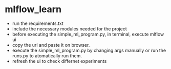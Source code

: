 # mlflow_learn

- run the requirements.txt
- include the necessary modules needed for the project 
- before executing the simple_ml_program.py, in terminal, execute mlflow ui
- copy the url and paste it on browser. 
- execute the simple_ml_program.py by changing args manually or run the runs.py to atomatically run them. 
- refresh the ui to check differnet experiments
